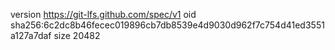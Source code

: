 version https://git-lfs.github.com/spec/v1
oid sha256:6c2dc8b46fecec019896cb7db8539e4d9030d962f7c754d41ed3551a127a7daf
size 20482
